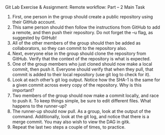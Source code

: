 Git Lab Exercise & Assignment: Remote workflow: Part – 2
Main Task
1. First, one person in the group should create a public repository using their GitHub account.
2. This same person should then follow the instructions from GitHub to add a remote, and then push their repository. Do not forget the –u flag, as suggested by GitHub!
3. All of the other members of the group should then be added as collaborators, so they can commit to the repository also.
4. Next, everyone else in the group should clone the repository from GitHub. Verify that the context of the repository is what is expected.
5. One of the group members who just cloned should now make a local commit, then push it. Everyone should verify that when they pull, that commit is added to their local repository (use git log to check for it).
6. Look at each other’s git log output. Notice how the SHA-1 is the same for a given commit across every copy of the repository. Why is this important?
7. Two members of the group should now make a commit locally, and race to push it. To keep things simple, be sure to edit different files. What happens to the runner-up?
8. The runner-up should now pull. As a group, look at the output of the command. Additionally, look at the git log, and notice that there is a merge commit. You may also wish to view the DAG in gitk.
9. Repeat the last two steps a couple of times, to practice.
